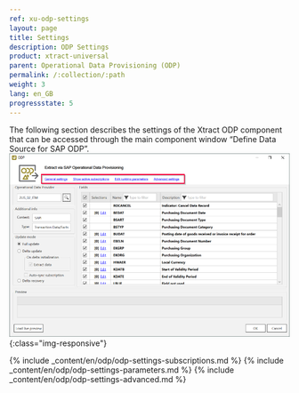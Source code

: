 ```yaml
---
ref: xu-odp-settings
layout: page
title: Settings
description: ODP Settings
product: xtract-universal
parent: Operational Data Provisioning (ODP)
permalink: /:collection/:path
weight: 3
lang: en_GB
progressstate: 5
---
```


The following section describes the settings of the Xtract ODP component that can be accessed through the main component window “Define Data Source for SAP ODP”.
![ODP Component](/img/content/odp/odp-settings.png){:class="img-responsive"}

{% include _content/en/odp/odp-settings-subscriptions.md %}
{% include _content/en/odp/odp-settings-parameters.md %}
{% include _content/en/odp/odp-settings-advanced.md %}
